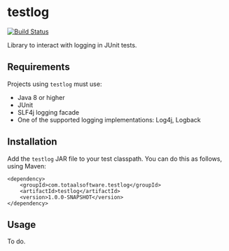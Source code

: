 # testlog

[![Build Status](https://travis-ci.org/Totaal-Software/testlog.svg?branch=master)](https://travis-ci.org/Totaal-Software/testlog)

Library to interact with logging in JUnit tests.

## Requirements

Projects using `testlog` must use:

- Java 8 or higher
- JUnit
- SLF4j logging facade
- One of the supported logging implementations: Log4j, Logback

## Installation

Add the `testlog` JAR file to your test classpath. You can do this as follows, using Maven:

    <dependency>
        <groupId>com.totaalsoftware.testlog</groupId>
        <artifactId>testlog</artifactId>
        <version>1.0.0-SNAPSHOT</version>
    </dependency>

## Usage

To do.
